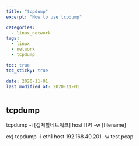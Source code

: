 ```yaml
---
title: "tcpdump"
excerpt: "How to use tcpdump"

categories:
  - linux_network
tags:
  - linux
  - network
  - tcpdump

toc: true
toc_sticky: true

date: 2020-11-01
last_modified_at: 2020-11-01
---
```


## tcpdump

tcpdump -i [캡쳐할네트워크] host [IP] -w [filename]

ex) tcpdump -i eth1 host 192.168.40.201 -w test.pcap
<!--stackedit_data:
eyJoaXN0b3J5IjpbLTE3Mjc3NjQyMjVdfQ==
-->
